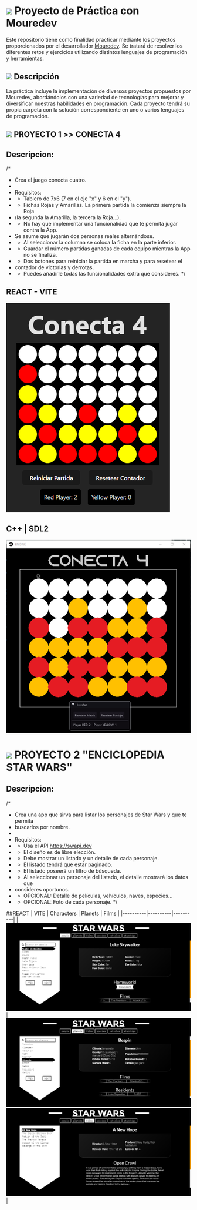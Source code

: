 # <img src="https://raw.githubusercontent.com/SamHerbert/SVG-Loaders/5deed925369e57e9c58ba576ce303466984db501/svg-loaders/bars.svg" width = 20px> Proyecto de Práctica con Mouredev

Este repositorio tiene como finalidad practicar mediante los proyectos proporcionados por el desarrollador [Mouredev](https://retosdeprogramacion.com/proyectos/). Se tratará de resolver los diferentes retos y ejercicios utilizando distintos lenguajes de programación y herramientas.

## <img src="https://raw.githubusercontent.com/SamHerbert/SVG-Loaders/5deed925369e57e9c58ba576ce303466984db501/svg-loaders/bars.svg" width = 20px> Descripción

La práctica incluye la implementación de diversos proyectos propuestos por Mouredev, abordándolos con una variedad de tecnologías para mejorar y diversificar nuestras habilidades en programación. Cada proyecto tendrá su propia carpeta con la solución correspondiente en uno o varios lenguajes de programación.

## <img src="https://raw.githubusercontent.com/SamHerbert/SVG-Loaders/5deed925369e57e9c58ba576ce303466984db501/svg-loaders/bars.svg" width = 20px> PROYECTO 1 >> CONECTA 4 
## Descripcion:
/*
 * Crea el juego conecta cuatro.
 *
 * Requisitos:
 * - Tablero de 7x6 (7 en el eje "x" y 6 en el "y").
 * - Fichas Rojas y Amarillas. La primera partida la comienza siempre la Roja
 *   (la segunda la Amarilla, la tercera la Roja...).
 * - No hay que implementar una funcionalidad que te permita jugar contra la App.
 *   Se asume que jugarán dos personas reales alternándose.
 * - Al seleccionar la columna se coloca la ficha en la parte inferior.
 * - Guardar el número partidas ganadas de cada equipo mientras la App no se finaliza.
 * - Dos botones para reiniciar la partida en marcha y para resetear el
 *   contador de victorias y derrotas.
 * - Puedes añadirle todas las funcionalidades extra que consideres.
 */
 
## REACT - VITE
![REACT](./P_1_Conecta_4/ReactVite/capturas/scrnli_30_5_2024_8-20-17%20p-m-.png)
## C++ | SDL2
![C/C++](./P_1_Conecta_4/Dev_C++/Develop/res/Captures/Game.PNG)

# <img src="https://raw.githubusercontent.com/SamHerbert/SVG-Loaders/5deed925369e57e9c58ba576ce303466984db501/svg-loaders/bars.svg" width = 20px> PROYECTO 2 "ENCICLOPEDIA STAR WARS"

## Descripcion:

/*
 * Crea una app que sirva para listar los personajes de Star Wars y que te permita
 * buscarlos por nombre.
 *
 * Requisitos:
 * - Usa el API https://swapi.dev
 * - El diseño es de libre elección.
 * - Debe mostrar un listado y un detalle de cada personaje.
 * - El listado tendrá que estar paginado.
 * - El listado poseerá un filtro de búsqueda.
 * - Al seleccionar un personaje del listado, el detalle mostrará los datos que
 *   consideres oportunos.
 * - OPCIONAL: Detalle de películas, vehículos, naves, especies...
 * - OPCIONAL: Foto de cada personaje.
 */

 ##REACT | VITE
 | Characters | Planets | Films |
|----------|----------|----------|
| ![Descripción de la Imagen 1](./P_2_Enciclopedia/Enciclopedia/src/assets/Characters.png) | ![Descripción de la Imagen 3](./P_2_Enciclopedia/Enciclopedia/src/assets/Planets.png)  
![Descripción de la Imagen 2](./P_2_Enciclopedia/Enciclopedia/src/assets/films.png) |



